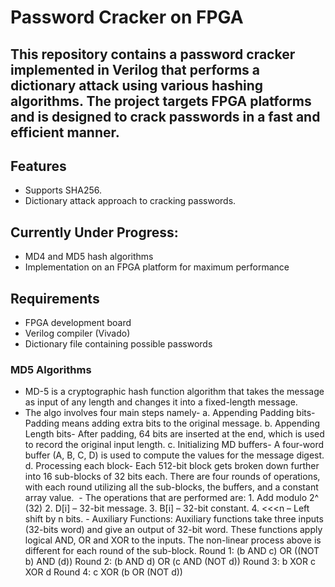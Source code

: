 # Password Cracker on FPGA

This repository contains a password cracker implemented in Verilog that performs a dictionary attack using various hashing algorithms. The project targets FPGA platforms and is designed to crack passwords in a fast and efficient manner.
----------------

## Features
- Supports SHA256.
- Dictionary attack approach to cracking passwords.

## Currently Under Progress:
-  MD4 and MD5 hash algorithms
- Implementation on an FPGA platform for maximum performance

## Requirements
- FPGA development board
- Verilog compiler (Vivado)
- Dictionary file containing possible passwords

### MD5 Algorithms
- MD-5 is a cryptographic hash function algorithm that takes the message as input of any length and changes it into a fixed-length message.
- The algo involves four main steps namely-
    a. Appending Padding bits- Padding means adding extra bits to the original message.
    b. Appending Length bits- After padding, 64 bits are inserted at the end, which is used to record the original input length. 
    c. Initializing MD buffers- A four-word buffer (A, B, C, D) is used to compute the values for the message digest.
    d. Processing each block- Each 512-bit block gets broken down further into 16 sub-blocks of 32 bits each. There are four rounds of operations, with each round utilizing all the sub-blocks, the buffers, and a constant array value. 
        - The operations that are performed are:
            1. Add modulo 2^ (32)
            2. D[i] – 32-bit message.
            3. B[i] – 32-bit constant.
            4. <<<n – Left shift by n bits.
        - Auxiliary Functions: Auxiliary functions take three inputs (32-bits word) and give an output of 32-bit word. These functions apply logical AND, OR and XOR to the inputs. The non-linear process above is different for each round of the sub-block.
                           Round 1: (b AND c) OR ((NOT b) AND (d))
                           Round 2: (b AND d) OR (c AND (NOT d))
                           Round 3: b XOR c XOR d
                           Round 4: c XOR (b OR (NOT d))


